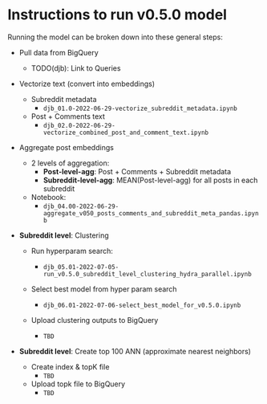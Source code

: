 # Instructions to run v0.5.0 model

Running the model can be broken down into these general steps:
- Pull data from BigQuery
    - TODO(djb): Link to Queries

- Vectorize text (convert into embeddings)
    - Subreddit metadata
        - `djb_01.0-2022-06-29-vectorize_subreddit_metadata.ipynb`
    - Post + Comments text
        - `djb_02.0-2022-06-29-vectorize_combined_post_and_comment_text.ipynb`
    
- Aggregate post embeddings
    - 2 levels of aggregation:
        - **Post-level-agg**: Post + Comments + Subreddit metadata
        - **Subreddit-level-agg**: MEAN(Post-level-agg) for all posts in each subreddit
    - Notebook:
        - `djb_04.00-2022-06-29-aggregate_v050_posts_comments_and_subreddit_meta_pandas.ipynb`

- **Subreddit level**: Clustering 
    - Run hyperparam search:
        - `djb_05.01-2022-07-05-run_v0.5.0_subreddit_level_clustering_hydra_parallel.ipynb`
    
    - Select best model from hyper param search
        - `djb_06.01-2022-07-06-select_best_model_for_v0.5.0.ipynb`
    - Upload clustering outputs to BigQuery
        - `TBD`

- **Subreddit level**: Create top 100 ANN (approximate nearest neighbors)
    - Create index & topK file
        - `TBD`
    - Upload topk file to BigQuery
        - `TBD`
    




